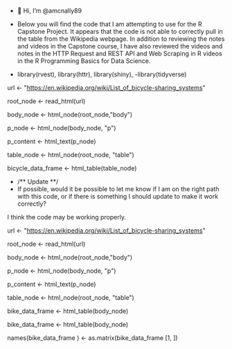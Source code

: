 - 👋 Hi, I’m @amcnally89
- Below you will find the code that I am attempting to use for the R Capstone Project. It appears that the code is not able to correctly pull in the table from the Wikipedia webpage. In addition to reviewing the notes and videos in the Capstone course, I have also reviewed the videos and notes in the HTTP Request and REST API and Web Scraping in R videos in the R Programming Basics for Data Science.

- library(rvest), library(httr), library(shiny), -library(tidyverse)


url <- "https://en.wikipedia.org/wiki/List_of_bicycle-sharing_systems"

root_node <- read_html(url)

body_node <- html_node(root_node,"body")

p_node <- html_node(body_node, "p")

p_content <- html_text(p_node)

table_node <- html_node(root_node, "table")

bicycle_data_frame <- html_table(table_node)




- /** Update **/
- If possible, would it be possible to let me know if I am on the right path with this code, or if there is something I should update to make it work correctly?



I think the code may be working properly.

url <- "https://en.wikipedia.org/wiki/List_of_bicycle-sharing_systems"

root_node <- read_html(url)

body_node <- html_node(root_node,"body")

p_node <- html_node(body_node, "p")

p_content <- html_text(p_node)

table_node <- html_node(root_node, "table")

bike_data_frame <- html_table(body_node)

bike_data_frame <- html_table(body_node)

names(bike_data_frame ) <- as.matrix(bike_data_frame [1, ])



<!---
amcnally89/amcnally89 is a ✨ special ✨ repository because its `README.md` (this file) appears on your GitHub profile.
You can click the Preview link to take a look at your changes.
--->
